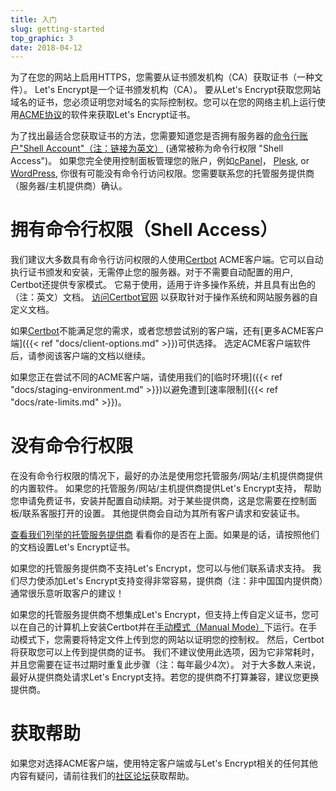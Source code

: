 ```yaml
---
title: 入门
slug: getting-started
top_graphic: 3
date: 2018-04-12
---
```


为了在您的网站上启用HTTPS，您需要从证书颁发机构（CA）获取证书（一种文件）。 Let's Encrypt是一个证书颁发机构（CA）。 要从Let's Encrypt获取您网站域名的证书，您必须证明您对域名的实际控制权。您可以在您的网络主机上运行使用[ACME协议](https://ietf-wg-acme.github.io/acme/)的软件来获取Let's Encrypt证书。

为了找出最适合您获取证书的方法，您需要知道您是否拥有服务器的[命令行账户"Shell Account"（注：链接为英文）](https://en.wikipedia.org/wiki/Shell_account) (通常被称为命令行权限 "Shell Access")。 如果您完全使用控制面板管理您的账户，例如[cPanel](https://cpanel.com/)， [Plesk](https://www.plesk.com/), or
[WordPress](https://wordpress.org/), 你很有可能没有命令行访问权限。您需要联系您的托管服务提供商（服务器/主机提供商）确认。

# 拥有命令行权限（Shell Access）

我们建议大多数具有命令行访问权限的人使用[Certbot] ACME客户端。它可以自动执行证书颁发和安装，无需停止您的服务器。对于不需要自动配置的用户, Certbot还提供专家模式。 它易于使用，适用于许多操作系统，并且具有出色的（注：英文）文档。 [访问Certbot官网][Certbot] 以获取针对于操作系统和网站服务器的自定义文档。

如果[Certbot]不能满足您的需求，或者您想尝试别的客户端，还有[更多ACME客户端]({{< ref "docs/client-options.md" >}})可供选择。 选定ACME客户端软件后，请参阅该客户端的文档以继续。

如果您正在尝试不同的ACME客户端，请使用我们的[临时环境]({{< ref "docs/staging-environment.md" >}})以避免遭到[速率限制]({{< ref "docs/rate-limits.md" >}})。


[Certbot]: https://certbot.eff.org/  "Certbot"

# 没有命令行权限

在没有命令行权限的情况下，最好的办法是使用您托管服务/网站/主机提供商提供的内置软件。 如果您的托管服务/网站/主机提供商提供Let's Encrypt支持， 帮助您申请免费证书，安装并配置自动续期。对于某些提供商，这是您需要在控制面板/联系客服打开的设置。 其他提供商会自动为其所有客户请求和安装证书。

[查看我们列举的托管服务提供商](https://community.letsencrypt.org/t/web-hosting-who-support-lets-encrypt/6920)
看看你的是否在上面。如果是的话，请按照他们的文档设置Let's Encrypt证书。

如果您的托管服务提供商不支持Let's Encrypt，您可以与他们联系请求支持。 我们尽力使添加Let's Encrypt支持变得非常容易，提供商（注：非中国国内提供商）通常很乐意听取客户的建议！

如果您的托管服务提供商不想集成Let's Encrypt，但支持上传自定义证书，您可以在自己的计算机上安装Certbot并在[手动模式（Manual Mode）](https://certbot.eff.org/docs/using.html#manual)下运行。在手动模式下，您需要将特定文件上传到您的网站以证明您的控制权。 然后，Certbot将获取您可以上传到提供商的证书。 我们不建议使用此选项，因为它非常耗时，并且您需要在证书过期时重复此步骤（注：每年最少4次）。 对于大多数人来说，最好从提供商处请求Let's Encrypt支持。若您的提供商不打算兼容，建议您更换提供商。


# 获取帮助

如果您对选择ACME客户端，使用特定客户端或与Let's Encrypt相关的任何其他内容有疑问，请前往我们的[社区论坛](https://community.letsencrypt.org/)获取帮助。
